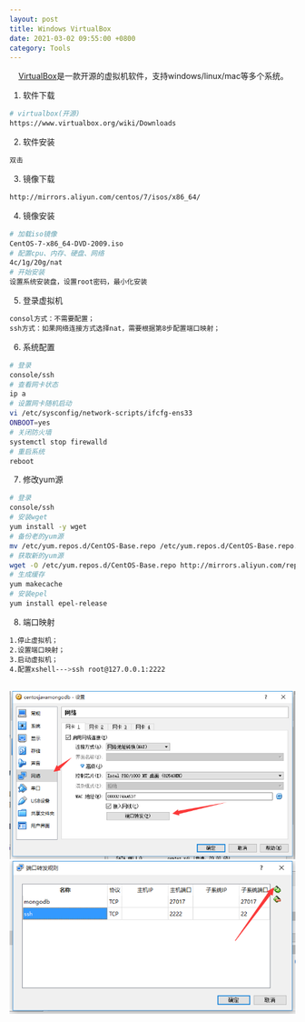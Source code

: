 ```yaml
---
layout: post
title: Windows VirtualBox
date: 2021-03-02 09:55:00 +0800
category: Tools
---
```

&nbsp;&nbsp;&nbsp;&nbsp;[VirtualBox](https://www.virtualbox.org/)是一款开源的虚拟机软件，支持windows/linux/mac等多个系统。

1. 软件下载
```bash
# virtualbox(开源)
https://www.virtualbox.org/wiki/Downloads
```
2. 软件安装
```bash
双击
```
3. 镜像下载
```bash
http://mirrors.aliyun.com/centos/7/isos/x86_64/
```
4. 镜像安装
```bash
# 加载iso镜像
CentOS-7-x86_64-DVD-2009.iso
# 配置cpu、内存、硬盘、网络
4c/1g/20g/nat
# 开始安装
设置系统安装盘，设置root密码，最小化安装
```
5. 登录虚拟机
```bash
consol方式：不需要配置；
ssh方式：如果网络连接方式选择nat，需要根据第8步配置端口映射；
```
6. 系统配置
```bash
# 登录
console/ssh
# 查看网卡状态
ip a 
# 设置网卡随机启动
vi /etc/sysconfig/network-scripts/ifcfg-ens33 
ONBOOT=yes
# 关闭防火墙
systemctl stop firewalld
# 重启系统
reboot 
```
7. 修改yum源
```bash
# 登录
console/ssh
# 安装wget
yum install -y wget
# 备份老的yum源
mv /etc/yum.repos.d/CentOS-Base.repo /etc/yum.repos.d/CentOS-Base.repo.backup
# 获取新的yum源
wget -O /etc/yum.repos.d/CentOS-Base.repo http://mirrors.aliyun.com/repo/Centos-7.repo
# 生成缓存
yum makecache
# 安装epel
yum install epel-release
```
8. 端口映射
```bash
1.停止虚拟机；
2.设置端口映射；
3.启动虚拟机；
4.配置xshell--->ssh root@127.0.0.1:2222
```
<br/>![img](/public/img/virtualbox/nat.png)
![img](/public/img/virtualbox/port-map.png)